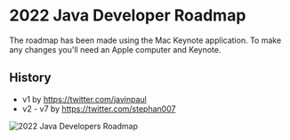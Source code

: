 # 2022 Java Developer Roadmap
The roadmap has been made using the Mac Keynote application. To make any changes you'll need an Apple computer and Keynote.

## History

* v1 by https://twitter.com/javinpaul
* v2 - v7 by https://twitter.com/stephan007

![2022 Java Developers Roadmap](https://github.com/devoxx/JavaRoadmap2022/blob/main/JavaRoadmapV7.jpg)
